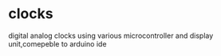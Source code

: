# clocks
digital analog clocks using various microcontroller and display unit,comepeble to arduino ide
